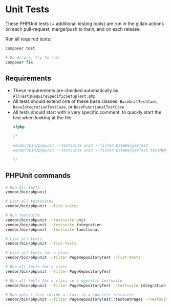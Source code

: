 # Unit Tests

These PHPUnit tests (+ additional testing tools) are run in the gitlab actions on each pull-request, merge/push to main, and on each release.

Run all required tests:

```bash
composer test

# On errors, try to run:
composer fix
```

## Requirements

- These requirements are checked automatically by `AllTestsRequireSpecificSetupTest.php`
- All tests should extend one of these base classes: `BaseUnitTestCase`, `BaseIntegrationTestCase`, or `BaseFunctionalTestCase`
- All tests should start with a very specific comment, to quickly start the test when looking at the file:
    ```php
    <?php

    /*

    vendor/bin/phpunit --testsuite unit --filter DateHelperTest
    vendor/bin/phpunit --testsuite unit --filter DateHelperTest testMyMethod

    */
    ```

## PHPUnit commands

```bash
# Run all tests
vendor/bin/phpunit

# List all testsuites
vendor/bin/phpunit --list-suites

# Run testsuite
vendor/bin/phpunit --testsuite unit
vendor/bin/phpunit --testsuite integration
vendor/bin/phpunit --testsuite functional

# List all tests
vendor/bin/phpunit --list-tests

# List all tests for a class
vendor/bin/phpunit --filter PageRepositoryTest --list-tests

# Run all tests for a class
vendor/bin/phpunit --filter PageRepositoryTest

# RUn all tests for a class in a specific testsuite
vendor/bin/phpunit --filter PageRepositoryTest --testsuite integration

# Run only 1 test inside a class in a specific testsuite
vendor/bin/phpunit --filter PageRepositoryTest::testGetPages --testsuite integration
```
